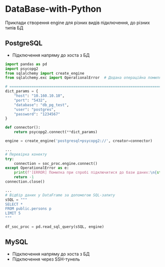 # DataBase-with-Python
Приклади створення engine для різних видів підключення, до різних типів БД

## PostgreSQL
* Підключення напряму до хоста з БД
```python
import pandas as pd
import psycopg2
from sqlalchemy import create_engine
from sqlalchemy.exc import OperationalError  # Додана операційна помилка

# =====================================================================================
dict_params = {
    "host": "10.160.10.10", 
    "port": "5432", 
    "database": "db_pg_test", 
    "user": "postgres", 
    "password": "1234567"
}

def connector():
    return psycopg2.connect(**dict_params)

engine = create_engine('postgresql+psycopg2://', creator=connector)

...
# Перевірка конекту
try:
    connection = soc_proc.engine.connect()
except OperationalError as e:
    print(f'[ERROR] Помилка при спробі підключитися до бази даних:\n{str(e)}')
    return -1
connection.close()

...
# Відбір даних у DataFrame за допомогою SQL-запиту
sSQL = """
SELECT *
FROM public.persons p
LIMIT 5
"""

df_soc_proc = pd.read_sql_query(sSQL, engine)
```

## MySQL
* Підключення напряму до хоста з БД
* Підключення через SSH-тунель
